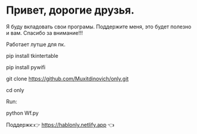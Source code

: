 #  Привет, дорогие друзья.
 Я буду вкладовать  свои програмы. Поддержите меня, это будет полезно и вам. Спасибо за внимание!!!

Работает лутше для пк.

 pip install tkintertable
 
 pip install pywifi
 
 git clone https://github.com/Muxitdinovich/only.git
 
 cd only
 
 Run:
 
 python Wf.py
 
 Поддержк:👉 https://hablonly.netlify.app 👈
